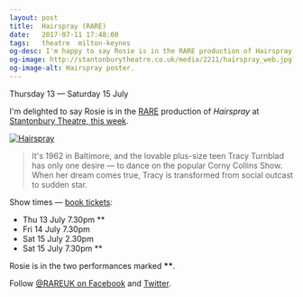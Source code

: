 ```yaml
---
layout: post
title:  Hairspray (RARE)
date:   2017-07-11 17:48:00
tags:   theatre  milton-keynes
og-desc: I'm happy to say Rosie is in the RARE production of Hairspray at Stantonbury Theatre, 13th and 15th July.
og-image: http://stantonburytheatre.co.uk/media/2211/hairspray_web.jpg?crop=0,0.1032817,0,0.097118&cropmode=percentage&width=825&height=440#
og-image-alt: Hairspray poster.
---
```


Thursday 13 — Saturday 15 July

I'm delighted to say Rosie is in the [RARE][] production of _Hairspray_
at [Stantonbury Theatre, this week][theatre].

[![Hairspray][]][theatre]

> It's 1962 in Baltimore, and the lovable plus-size teen Tracy Turnblad
> has only one desire &mdash; to dance on the popular Corny Collins Show.
> When her dream comes true, Tracy is transformed from social outcast to sudden star.

Show times — [book tickets][theatre]:

* Thu 13 July  7.30pm **
* Fri 14 July  7.30pm
* Sat 15 July  2.30pm
* Sat 15 July  7.30pm **

Rosie is in the two performances marked __**__.

Follow [@RAREUK on Facebook][fb] and [Twitter].

[theatre]: http://www.stantonburytheatre.co.uk/whats-on/all-shows/hairspray/8197/
[RARE]: http://www.rareproductions.co.uk/
[x-hairspray]: http://stantonburytheatre.co.uk/media/2211/hairspray_web.jpg
[hairspray]: http://stantonburytheatre.co.uk/media/2211/hairspray_web.jpg?crop=0,0.1032817,0,0.097118&cropmode=percentage&width=825&height=440#
[x-hairspray-00]: http://www.stantonburytheatre.co.uk/media/2211/hairspray_web.jpg?crop=0,0.1032816924870898,0,0.09711810761286017&cropmode=percentage&width=825&height=440&rnd=131346782430000000
[fb]: https://facebook.com/rareuk/ "@RAREUK on Facebook."
[twitter]: https://twitter.com/rareuk "@RareUK on Twitter"
